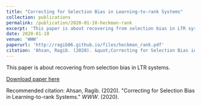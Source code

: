 ```yaml
---
title: "Correcting for Selection Bias in Learning-to-rank Systems"
collection: publications
permalink: /publication/2020-01-10-heckman-rank
excerpt: 'This paper is about recovering from selection bias in LTR systems.'
date: 2020-01-10
venue: 'WWW'
paperurl: 'http://ragib06.github.io/files/heckman_rank.pdf'
citation: 'Ahsan, Ragib. (2020). &quot;Correcting for Selection Bias in Learning-to-rank Systems.&quot; <i>WWW</i>. (2020).'
---
```

This paper is about recovering from selection bias in LTR systems.

[Download paper here](http://ragib06.github.io/files/heckman_rank.pdf)

Recommended citation: Ahsan, Ragib. (2020). &quot;Correcting for Selection Bias in Learning-to-rank Systems.&quot; <i>WWW</i>. (2020).
